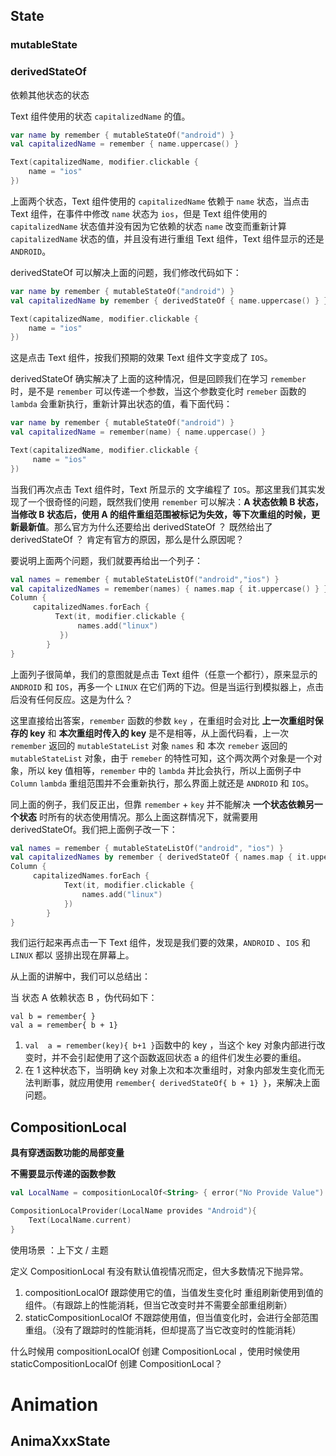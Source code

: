 

## State

### mutableState











### derivedStateOf

依赖其他状态的状态

Text 组件使用的状态 `capitalizedName` 的值。

```kotlin
var name by remember { mutableStateOf("android") }
val capitalizedName = remember { name.uppercase() }

Text(capitalizedName, modifier.clickable {
    name = "ios"
})
```

上面两个状态，Text 组件使用的 `capitalizedName` 依赖于 `name` 状态，当点击 Text 组件，在事件中修改 `name` 状态为 `ios`，但是 Text 组件使用的 `capitalizedName` 状态值并没有因为它依赖的状态 `name` 改变而重新计算 `capitalizedName` 状态的值，并且没有进行重组 Text 组件，Text 组件显示的还是 `ANDROID`。

derivedStateOf 可以解决上面的问题，我们修改代码如下：

```kotlin
var name by remember { mutableStateOf("android") }
val capitalizedName by remember { derivedStateOf { name.uppercase() } }

Text(capitalizedName, modifier.clickable {
    name = "ios"
})
```

这是点击 Text 组件，按我们预期的效果 Text 组件文字变成了 `IOS`。

derivedStateOf 确实解决了上面的这种情况，但是回顾我们在学习 `remember` 时，是不是 `remember` 可以传递一个参数，当这个参数变化时 `remeber` 函数的 `lambda` 会重新执行，重新计算出状态的值，看下面代码：

```kotlin
var name by remember { mutableStateOf("android") }
val capitalizedName = remember(name) { name.uppercase() }

Text(capitalizedName, modifier.clickable {
     name = "ios"
})
```

当我们再次点击 Text 组件时，Text 所显示的 文字编程了 `IOS`。那这里我们其实发现了一个很奇怪的问题，既然我们使用 `remember` 可以解决：**A 状态依赖 B 状态，当修改 B 状态后，使用 A 的组件重组范围被标记为失效，等下次重组的时候，更新最新值**。那么官方为什么还要给出 derivedStateOf ？ 既然给出了 derivedStateOf ？ 肯定有官方的原因，那么是什么原因呢？

要说明上面两个问题，我们就要再给出一个列子：

```kotlin
val names = remember { mutableStateListOf("android","ios") }
val capitalizedNames = remember(names) { names.map { it.uppercase() } }
Column {
     capitalizedNames.forEach {
          Text(it, modifier.clickable {
               names.add("linux")
           })
        }
}
```

上面列子很简单，我们的意图就是点击 Text 组件（任意一个都行），原来显示的 `ANDROID` 和 `IOS`，再多一个 `LINUX` 在它们两的下边。但是当运行到模拟器上，点击后没有任何反应。这是为什么？

这里直接给出答案，`remember` 函数的参数 `key` ，在重组时会对比 **上一次重组时保存的 key**  和 **本次重组时传入的 key**  是不是相等，从上面代码看，上一次 `remember`  返回的 `mutableStateList` 对象 `names` 和 本次 `remeber` 返回的 `mutableStateList` 对象，由于 `remeber` 的特性可知，这个两次两个对象是一个对象，所以 key 值相等，`remember` 中的 `lambda` 并比会执行，所以上面例子中 `Column`  `lambda` 重组范围并不会重新执行，那么界面上就还是 `ANDROID` 和 `IOS`。

同上面的例子，我们反正出，但靠 `remember` + `key` 并不能解决 **一个状态依赖另一个状态** 时所有的状态使用情况。那么上面这群情况下，就需要用 derivedStateOf。我们把上面例子改一下：

```kotlin
val names = remember { mutableStateListOf("android", "ios") }
val capitalizedNames by remember { derivedStateOf { names.map { it.uppercase() } } }
Column {
     capitalizedNames.forEach {
            Text(it, modifier.clickable {
                names.add("linux")
            })
        }
}
```

我们运行起来再点击一下 Text 组件，发现是我们要的效果，`ANDROID` 、`IOS` 和 `LINUX` 都以 竖排出现在屏幕上。

从上面的讲解中，我们可以总结出：

当 状态 A 依赖状态 B ，伪代码如下：

```
val b = remember{ }
val a = remember{ b + 1}
```

1. `val  a = remember(key){ b+1 }`函数中的 key ，当这个 key 对象内部进行改变时，并不会引起使用了这个函数返回状态 a 的组件们发生必要的重组。
2. 在 1 这种状态下，当明确 key 对象上次和本次重组时，对象内部发生变化而无法判断事，就应用使用 `remember{ derivedStateOf{ b + 1} }`，来解决上面问题。











## CompositionLocal

**具有穿透函数功能的局部变量** 

**不需要显示传递的函数参数**

```kotlin
val LocalName = compositionLocalOf<String> { error("No Provide Value") }

CompositionLocalProvider(LocalName provides "Android"){
	Text(LocalName.current)
}
```

使用场景 ：上下文 / 主题  

定义 CompositionLocal 有没有默认值视情况而定，但大多数情况下抛异常。

1. compositionLocalOf 跟踪使用它的值，当值发生变化时 重组刷新使用到值的组件。（有跟踪上的性能消耗，但当它改变时并不需要全部重组刷新）
2. staticCompositionLocalOf 不跟踪使用值，但当值变化时，会进行全部范围重组。（没有了跟踪时的性能消耗，但却提高了当它改变时的性能消耗）

什么时候用 compositionLocalOf 创建 CompositionLocal ，使用时候使用 staticCompositionLocalOf 创建 CompositionLocal？

# Animation

## AnimaXxxState

